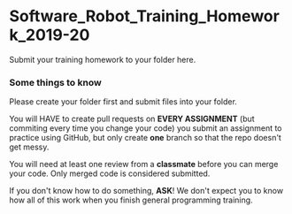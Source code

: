 # Software_Robot_Training_Homework_2019-20

Submit your training homework to your folder here.

### Some things to know

Please create your folder first and submit files into your folder.

You will HAVE to create pull requests on **EVERY ASSIGNMENT** (but commiting every time you change your code) you submit an assignment to practice using GitHub, but only create **one** branch so that the repo doesn't get messy.

You will need at least one review from a **classmate** before you can merge your code. Only merged code is considered submitted.

If you don't know how to do something, **ASK**! We don't expect you to know how all of this work when you finish general programming training.
